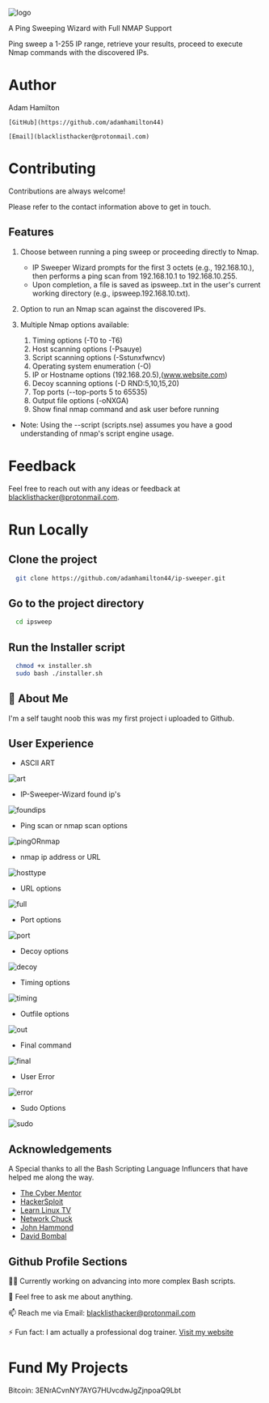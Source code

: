 ![logo](icons/IP-Sweeper-Wizard.png)

A Ping Sweeping Wizard with Full NMAP Support

Ping sweep a 1-255 IP range, retrieve your results, proceed to execute Nmap commands with the discovered IPs.

# Author

Adam Hamilton

    [GitHub](https://github.com/adamhamilton44)
 
    [Email](blacklisthacker@protonmail.com)

# Contributing

Contributions are always welcome!

Please refer to the contact information above to get in touch.

## Features

1. Choose between running a ping sweep or proceeding directly to Nmap.
   - IP Sweeper Wizard prompts for the first 3 octets (e.g., 192.168.10.), then performs a ping scan from 192.168.10.1 to 192.168.10.255.
   - Upon completion, a file is saved as ipsweep.<ip>.txt in the user's current working directory (e.g., ipsweep.192.168.10.txt).
2. Option to run an Nmap scan against the discovered IPs.

3. Multiple Nmap options available:
   1. Timing options (-T0 to -T6)
   2. Host scanning options (-Psauye)
   3. Script scanning options (-Sstunxfwncv)
   4. Operating system enumeration (-O)
   5. IP or Hostname options (192.168.20.5),(www.website.com)
   6. Decoy scanning options (-D RND:5,10,15,20)
   7. Top ports (--top-ports 5 to 65535)
   8. Output file options (-oNXGA)
   9. Show final nmap command and ask user before running
* Note: Using the --script (scripts.nse) assumes you have a good understanding of nmap's script engine usage.

# Feedback

Feel free to reach out with any ideas or feedback at blacklisthacker@protonmail.com.

# Run Locally

## Clone the project

```bash
  git clone https://github.com/adamhamilton44/ip-sweeper.git
```

## Go to the project directory

```bash
  cd ipsweep
```

## Run the Installer script 

```bash
  chmod +x installer.sh
  sudo bash ./installer.sh
```

## 🚀 About Me

I'm a self taught noob this was my first project i uploaded to Github.

## User Experience

- ASCII ART

![art](icons/asciiart.png)

- IP-Sweeper-Wizard found ip's

![foundips](icons/sweepername.png)

- Ping scan or nmap scan options

![pingORnmap](icons/pingORnmap.png)

- nmap ip address or URL

![hosttype](icons/hostype.png)

- URL options

![full](icons/full-website-options.png)

- Port options

![port](icons/ports-option.png)

- Decoy options

![decoy](icons/decoy-options.png)

- Timing options

![timing](icons/timing-options.png)

- Outfile options

![out](icons/outfile-options.png)

- Final command

![final](icons/outcommand.png)

- User Error

![error](icons/errors.png)

- Sudo Options

![sudo](icons/sudo.png)


## Acknowledgements

A Special thanks to all the Bash Scripting Language Influncers that have helped me along the way.

 - [The Cyber Mentor](@TCMSecurityAcademy)
 - [HackerSploit](@HackerSploit)
 - [Learn Linux TV](@LearnLinuxTV)
 - [Network Chuck](@networkchuckacademy)
 - [John Hammond](@_JohnHammond)
 - [David Bombal](@davidbombal)

## Github Profile Sections

👩‍💻 Currently working on advancing into more complex Bash scripts.

💬  Feel free to ask me about anything.

📫 Reach me via Email: blacklisthacker@protonmail.com

⚡️ Fun fact: I am actually a professional dog trainer. [Visit my website](https://good-happy-puppy.com)

# Fund My Projects

Bitcoin: 3ENrACvnNY7AYG7HUvcdwJgZjnpoaQ9Lbt

